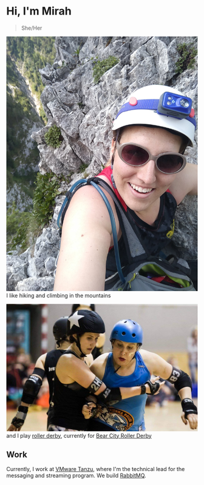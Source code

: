 # Hi, I'm Mirah

> She/Her

![Mirah halfway up a the Drachenwand klettersteig in Austria. She is wearing a helmet and sunglasses and has a backpack with hydration system slung over her shoulder.](https://github.com/MirahImage/MirahImage/blob/main/klettersteig.jpg)
I like hiking and climbing in the mountains

![Mirah wearing protective equipment and a Vienna Roller Derby jersey blocking the opposing jammer with her hips. Mirah has a look of concentration on her face.](https://github.com/MirahImage/MirahImage/blob/main/roller-derby.jpg)
and I play [roller derby](https://wftda.com), currently for [Bear City Roller Derby](https://bearcityrollerderby.com)

## Work

Currently, I work at [VMware Tanzu](https://tanzu.vmware.com), where I'm the technical lead for the messaging and streaming program. We build [RabbitMQ](https://rabbitmq.com).